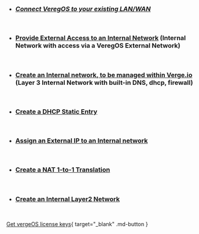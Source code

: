 

<br>

- ### [_Connect VeregOS to your existing LAN/WAN_](../product-guide/connectLANWAN)

<br>

- ### [Provide External Access to an Internal Network](../product-guide/internalwithextaccess) (Internal Network with access via a VeregOS External Network)

<br>

- ### [Create an Internal network, to be managed within Verge.io](../product-guide/internal-layer3) (Layer 3 Internal Network with built-in DNS, dhcp, firewall)

<br>

- ### [Create a DHCP Static Entry](../product-guide/dhcpstaticlease)

<br>

- ### [Assign an External IP to an Internal network](../product-guide/assignexternalIP)

<br>

- ### [Create a NAT 1-to-1 Translation](../product-guide/NAT1to1)

<br>

- ### [Create an Internal Layer2 Network](../product-guide/internal-layer2)


<br>

[Get vergeOS license keys](https://www.verge.io/test-drive){ target="_blank" .md-button }